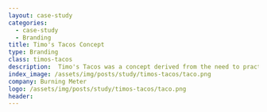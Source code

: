 ```yaml
---
layout: case-study
categories:
  - case-study
  - Branding
title: Timo's Tacos Concept
type: Branding
class: timos-tacos
description:  Timo's Tacos was a concept derived from the need to practice a character style logo
index_image: /assets/img/posts/study/timos-tacos/taco.png
company: Burning Meter
logo: /assets/img/posts/study/timos-tacos/taco.png
header:
---
```

